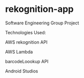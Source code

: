 # rekognition-app

Software Engineering Group Project

Technologies Used:

AWS rekognition API

AWS Lambda

barcodeLoookup API

Android Studios
